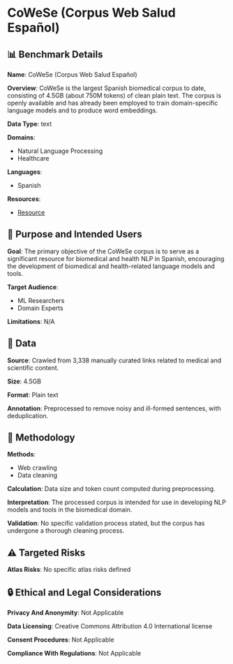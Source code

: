 # CoWeSe (Corpus Web Salud Español)

## 📊 Benchmark Details

**Name**: CoWeSe (Corpus Web Salud Español)

**Overview**: CoWeSe is the largest Spanish biomedical corpus to date, consisting of 4.5GB (about 750M tokens) of clean plain text. The corpus is openly available and has already been employed to train domain-specific language models and to produce word embeddings.

**Data Type**: text

**Domains**:
- Natural Language Processing
- Healthcare

**Languages**:
- Spanish

**Resources**:
- [Resource](https://doi.org/10.5281/zenodo.4561970)

## 🎯 Purpose and Intended Users

**Goal**: The primary objective of the CoWeSe corpus is to serve as a significant resource for biomedical and health NLP in Spanish, encouraging the development of biomedical and health-related language models and tools.

**Target Audience**:
- ML Researchers
- Domain Experts

**Limitations**: N/A

## 💾 Data

**Source**: Crawled from 3,338 manually curated links related to medical and scientific content.

**Size**: 4.5GB

**Format**: Plain text

**Annotation**: Preprocessed to remove noisy and ill-formed sentences, with deduplication.

## 🔬 Methodology

**Methods**:
- Web crawling
- Data cleaning

**Calculation**: Data size and token count computed during preprocessing.

**Interpretation**: The processed corpus is intended for use in developing NLP models and tools in the biomedical domain.

**Validation**: No specific validation process stated, but the corpus has undergone a thorough cleaning process.

## ⚠️ Targeted Risks

**Atlas Risks**:
No specific atlas risks defined

## 🔒 Ethical and Legal Considerations

**Privacy And Anonymity**: Not Applicable

**Data Licensing**: Creative Commons Attribution 4.0 International license

**Consent Procedures**: Not Applicable

**Compliance With Regulations**: Not Applicable
